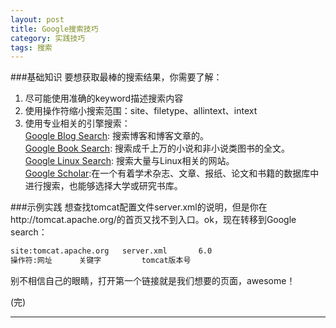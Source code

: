 ```yaml
---
layout: post
title: Google搜索技巧
category: 实践技巧
tags: 搜索
---
```


###基础知识
要想获取最棒的搜索结果，你需要了解：  
1. 尽可能使用准确的keyword描述搜索内容   
2. 使用操作符缩小搜索范围：site、filetype、allintext、intext   
3. 使用专业相关的引擎搜索：  
	  [Google Blog Search](http://www.google.com.hk/blogsearch): 搜索博客和博客文章的。   
	  [Google Book Search](http://books.google.com.hk/?hl=zh-CN&sourceid=cnhp): 搜索成千上万的小说和非小说类图书的全文。   
	  [Google Linux Search](http://www.googlinux.com/): 搜索大量与Linux相关的网站。  
	  [Google Scholar](http://www.google.com.hk/schhp?hl=zh-CN):在一个有着学术杂志、文章、报纸、论文和书籍的数据库中进行搜索，也能够选择大学或研究书库。  

###示例实践
想查找tomcat配置文件server.xml的说明，但是你在http://tomcat.apache.org/的首页又找不到入口。ok，现在转移到Google search：  

```html
site:tomcat.apache.org   server.xml       6.0  
操作符:网址      关键字         tomcat版本号  
```
别不相信自己的眼睛，打开第一个链接就是我们想要的页面，awesome！

(完)


---